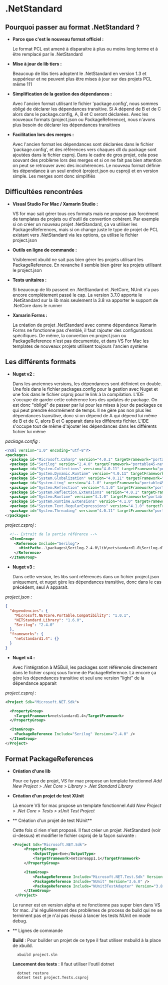 # .NetStandard

## Pourquoi passer au format .NetStandard ?

- **Parce que c'est le nouveau format officiel :**

   Le format PCL est amené à disparaitre à plus ou moins long terme et à être remplacé par le .NetStandard     

- **Mise à jour de lib tiers :**

   Beaucoup de libs tiers adoptent le .NetStandard en version 1.3 et suppérieur et ne peuvent plus être mises à jour sur des projets PCL même 111

- **Simplification de la gestion des dépendances :**

   Avec l'ancien format utilisant le fichier 'package.config', nous sommes obligé de déclarer les dépendances transitive. Si A dépend de B et de C alors dans le package.config, A, B et C seront déclarées. Avec les nouveaux formats (project.json ou PackageReference), nous n'avons plus besoin de déclarer les dépendances transitives

- **Facilitation lors des merges :**

   Avec l'ancien format les dépendances sont déclarées dans le fichier 'package.config', et des références vers chaques dll du package sont ajoutées dans le fichier csproj. Dans le cadre de gros projet, cela pose souvant des problème lors des merges et si on ne fait pas bien attention on peut se retrouver avec des incohérences. Le nouveau format définie les dépendance à un seul endroit (project.json ou csproj) et en version simple. Les merges sont donc simplifiés


## Difficultées rencontrées

- **Visual Studio For Mac / Xamarin Studio :**

   VS for mac sait gérer tous ces formats mais ne propose pas forcément de templates de projets ou d'outil de convertion cohérent. Par exemple si on créer un nouveau projet .NetStandard, ça va utiliser les PackagesReferences, mais si on change juste le type de projet de PCL existant vers .NetStandard via les options, ça utilise le fichier project.json

- **Outils en ligne de commande :**

   Visiblement xbuild ne sait pas bien gérer les projets utilisant les PackageReference. En revanche il semble bien gérer les projets utilisant le project.json

- **Tests unitaires :**

   Si beaucoup de lib passent en .NetStandard et .NetCore, NUnit n'a pas encore complètement passé le cap. La version 3.7.0 apporte le .NetStandard sur la lib mais seulement la 3.8 va apporter le support de .NetCore dans le runner 

- **Xamarin Forms :**

   La création de projet .NetStandard avec comme dépendance Xamarin Forms ne fonctionne pas d'emblé, il faut rajouter des configurations spécifiques. De même, la convertion en project.json ou PackageReference n'est pas documentée, et dans VS For Mac les templates de nouveaux projets utilisent toujours l'ancien système


## Les différents formats 

- **Nuget v2 :**
   
   Dans les anciennes versions, les dépendances sont définient en double. Une fois dans le fichier packages.config pour la gestion avec Nuget et une fois dans le fichier csproj pour le link à la compilation. L'IDE s'occupe de garder cette cohérence lors des updates de package. On est donc "obligé" de passer par lui pour les mises à jour de packages ce qui peut prendre énormément de temps. Il ne gère pas non plus les dépendances transitive, donc si on dépend de A qui dépend lui même de B et de C, alors B et C apparait dans les différents fichier. L'IDE s'occupe tout de même d'ajouter les dépendances dans les différents fichier lui même


*package.config :*
```xml
<?xml version="1.0" encoding="utf-8"?>
<packages>
  <package id="Microsoft.CSharp" version="4.0.1" targetFramework="portable45-net45+win8+wpa81" />
  <package id="Serilog" version="2.4.0" targetFramework="portable45-net45+win8+wpa81" />
  <package id="System.Collections" version="4.0.11" targetFramework="portable45-net45+win8+wpa81" />
  <package id="System.Dynamic.Runtime" version="4.0.11" targetFramework="portable45-net45+win8+wpa81" />
  <package id="System.Globalization" version="4.0.11" targetFramework="portable45-net45+win8+wpa81" />
  <package id="System.Linq" version="4.1.0" targetFramework="portable45-net45+win8+wpa81" />
  <package id="System.Reflection" version="4.1.0" targetFramework="portable45-net45+win8+wpa81" />
  <package id="System.Reflection.Extensions" version="4.0.1" targetFramework="portable45-net45+win8+wpa81" />
  <package id="System.Runtime" version="4.1.0" targetFramework="portable45-net45+win8+wpa81" />
  <package id="System.Runtime.Extensions" version="4.1.0" targetFramework="portable45-net45+win8+wpa81" />
  <package id="System.Text.RegularExpressions" version="4.1.0" targetFramework="portable45-net45+win8+wpa81" />
  <package id="System.Threading" version="4.0.11" targetFramework="portable45-net45+win8+wpa81" />
</packages>
```

*project.csproj :*
```xml
  <!-- Extrait de la partie référence -->
  <ItemGroup>
    <Reference Include="Serilog">
      <HintPath>..\packages\Serilog.2.4.0\lib\netstandard1.0\Serilog.dll</HintPath>
    </Reference>
  </ItemGroup>
```


- **Nuget v3 :**

   Dans cette version, les libs sont référencés dans un fichier project.json uniquement, et nuget gère les dépendances transitive, donc dans le cas précédent, seul A apparait.

*project.json :*
```json
{
  "dependencies": {
    "Microsoft.NETCore.Portable.Compatibility": "1.0.1",
    "NETStandard.Library": "1.6.0",
    "Serilog": "2.4.0"
  },
  "frameworks": {
    "netstandard1.4": {}
  }
}
```

- **Nuget v4 :**

   Avec l'intégration à MSBuil, les packages sont référencés directement dans le fichier csproj sous forme de PackageReference. Là encore ça gère les dépendances transitive et seul une version "light" de la dépendance apparait

*project.csproj :*
```xml
<Project Sdk="Microsoft.NET.Sdk">

  <PropertyGroup>
    <TargetFramework>netstandard1.4</TargetFramework>
  </PropertyGroup>

  <ItemGroup>
    <PackageReference Include="Serilog" Version="2.4.0" />
  </ItemGroup>
</Project>
```


## Format PackageReferences

- **Création d'une lib**

   Pour ce type de projet, VS for mac propose un template fonctionnel *Add New Project > .Net Core > Library > .Net Standard Library*

- **Création d'un projet de test XUnit**

   Là encore VS for mac propose un template fonctionnel *Add New Project > .Net Core > Tests > xUnit Test Project*

- ** Création d'un projet de test NUnit**

   Cette fois ci rien n'est proposé. Il faut créer un projet .NetStandard (voir ci-dessus) et modifier le fichier csproj de la façon suivante : 

   ```xml
   <Project Sdk="Microsoft.NET.Sdk">
        <PropertyGroup>
            <OutputType>Exe</OutputType>
            <TargetFramework>netcoreapp1.1</TargetFramework>
        </PropertyGroup>

        <ItemGroup>
            <PackageReference Include="Microsoft.NET.Test.Sdk" Version="15.0.0" />
            <PackageReference Include="NUnit" Version="3.6.0" />
            <PackageReference Include="NUnit3TestAdapter" Version="3.8.0-alpha1" />
        </ItemGroup>
    </Project>
   ```

   Le runner est en version alpha et ne fonctionne pas super bien dans VS for mac. J'ai régulièrement des problèmes de process de build qui ne se terminent pas et je n'ai pas réussi à lancer les tests NUnit en mode debug.

- ** Lignes de commande

   **Build** : Pour builder un projet de ce type il faut utiliser msbuild à la place de xbuild.

        xbuild project.sln

   **Lancement des tests** : Il faut utiliser l'outil dotnet

        dotnet restore
        dotnet test project.Tests.csproj

